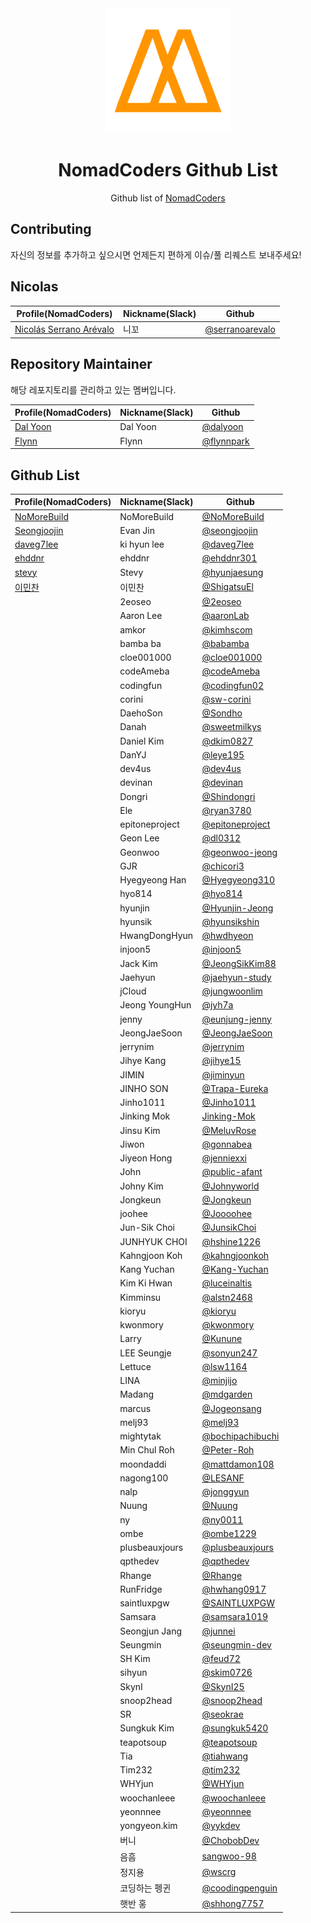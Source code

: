 <div align="center">
  <a href="https://nomadcoders.co/" alt="NomadCoders">
    <img src="./images/NomadCoders.png" width="200" height="200">
  </a>

# NomadCoders Github List

Github list of [NomadCoders](https://nomadcoders.co/)

</div>

## Contributing

자신의 정보를 추가하고 싶으시면 언제든지 편하게 이슈/풀 리퀘스트 보내주세요!

## Nicolas

| Profile(NomadCoders)                                                   | Nickname(Slack) | Github                                               |
| ---------------------------------------------------------------------- | --------------- | ---------------------------------------------------- |
| [Nicolás Serrano Arévalo](https://nomadcoders.co/users/serranoarevalo) | 니꼬            | [@serranoarevalo](https://github.com/serranoarevalo) |

## Repository Maintainer

해당 레포지토리를 관리하고 있는 멤버입니다.

| Profile(NomadCoders)                                 | Nickname(Slack) | Github                                     |
| ---------------------------------------------------- | --------------- | ------------------------------------------ |
| [Dal Yoon](https://nomadcoders.co/users/yeodal.yoon) | Dal Yoon        | [@dalyoon](https://github.com/dalyoon)     |
| [Flynn](https://nomadcoders.co/users/flynnpark)      | Flynn           | [@flynnpark](https://github.com/flynnpark) |

## Github List

| Profile(NomadCoders)                                    | Nickname(Slack) | Github                                                 |
| ------------------------------------------------------- | --------------- | ------------------------------------------------------ |
| [NoMoreBuild](https://nomadcoders.co/users/nomorebuild) | NoMoreBuild     | [@NoMoreBuild](https://github.com/NoMoreBuild)         |
| [Seongjoojin](https://nomadcoders.co/users/qpyou1234)   | Evan Jin        | [@seongjoojin](https://github.com/seongjoojin)         |
| [daveg7lee](https://nomadcoders.co/users/daveg7lee)     | ki hyun lee     | [@daveg7lee](https://github.com/daveg7lee)             |
| [ehddnr](https://nomadcoders.co/users/ehddnr)           | ehddnr          | [@ehddnr301](https://github.com/ehddnr301)             |
| [stevy](https://nomadcoders.co/users/stevy)             | Stevy           | [@hyunjaesung](https://github.com/hyunjaesung)         |
| [이민찬](https://nomadcoders.co/users/shigatsu970704)   | 이민찬          | [@ShigatsuEl](https://github.com/ShigatsuEl)           |
|                                                         | 2eoseo          | [@2eoseo](https://github.com/md2eoseo)                 |
|                                                         | Aaron Lee       | [@aaronLab](https://github.com/aaronLab)               |
|                                                         | amkor           | [@kimhscom](https://github.com/kimhscom)               |
|                                                         | bamba ba        | [@babamba](https://github.com/babamba)                 |
|                                                         | cloe001000      | [@cloe001000](https://github.com/cloe001000)           |
|                                                         | codeAmeba       | [@codeAmeba](https://github.com/codeAmeba)             |
|                                                         | codingfun       | [@codingfun02](https://github.com/codingfun02)         |
|                                                         | corini          | [@sw-corini](https://github.com/sw-corini)             |
|                                                         | DaehoSon        | [@Sondho](https://github.com/Sondho)                   |
|                                                         | Danah           | [@sweetmilkys](https://github.com/sweetmilkys)         |
|                                                         | Daniel Kim      | [@dkim0827](https://github.com/dkim0827)               |
|                                                         | DanYJ           | [@leye195](https://github.com/leye195)                 |
|                                                         | dev4us          | [@dev4us](https://github.com/dev4us)                   |
|                                                         | devinan         | [@devinan](https://github.com/devinan)                 |
|                                                         | Dongri          | [@Shindongri](https://github.com/Shindongri)           |
|                                                         | Ele             | [@ryan3780](https://github.com/ryan3780)               |
|                                                         | epitoneproject  | [@epitoneproject](https://github.com/epitoneproject)   |
|                                                         | Geon Lee        | [@dl0312](https://github.com/dl0312)                   |
|                                                         | Geonwoo         | [@geonwoo-jeong](https://github.com/geonwoo-jeong)     |
|                                                         | GJR             | [@chicori3](https://github.com/chicori3)               |
|                                                         | Hyegyeong Han   | [@Hyegyeong310](https://github.com/Hyegyeong310)       |
|                                                         | hyo814          | [@hyo814](https://github.com/hyo814)                   |
|                                                         | hyunjin         | [@Hyunjin-Jeong](https://github.com/Hyunjin-Jeong)     |
|                                                         | hyunsik         | [@hyunsikshin](https://github.com/hyunsikshin)         |
|                                                         | HwangDongHyun   | [@hwdhyeon](https://github.com/HwDhyeon)               |
|                                                         | injoon5         | [@injoon5](https://github.com/injoon5)                 |
|                                                         | Jack Kim        | [@JeongSikKim88](https://github.com/JeongSikKim88)     |
|                                                         | Jaehyun         | [@jaehyun-study](https://github.com/jaehyun-study)     |
|                                                         | jCloud          | [@jungwoonlim](https://github.com/jungwoonlim)         |
|                                                         | Jeong YoungHun  | [@jyh7a](https://github.com/jyh7a)                     |
|                                                         | jenny           | [@eunjung-jenny](https://github.com/eunjung-jenny)     |
|                                                         | JeongJaeSoon    | [@JeongJaeSoon](https://github.com/JeongJaeSoon)       |
|                                                         | jerrynim        | [@jerrynim](https://github.com/jerrynim)               |
|                                                         | Jihye Kang      | [@jihye15](https://github.com/jihye15)                 |
|                                                         | JIMIN           | [@jiminyun](https://github.com/jiminyun)               |
|                                                         | JINHO SON       | [@Trapa-Eureka](https://github.com/Trapa-Eureka)       |
|                                                         | Jinho1011       | [@Jinho1011](https://github.com/Jinho1011)             |
|                                                         | Jinking Mok     | [Jinking-Mok](https://github.com/Jinking-Mok)          |
|                                                         | Jinsu Kim       | [@MeluvRose](https://github.com/MeluvRose)             |
|                                                         | Jiwon           | [@gonnabea](https://github.com/gonnabea)               |
|                                                         | Jiyeon Hong     | [@jenniexxi](https://github.com/jenniexxi)             |
|                                                         | John            | [@public-afant](https://github.com/public-afant)       |
|                                                         | Johny Kim       | [@Johnyworld](https://github.com/Johnyworld)           |
|                                                         | Jongkeun        | [@Jongkeun](https://github.com/Jongkeun)               |
|                                                         | joohee          | [@Joooohee](https://github.com/Joooohee)               |
|                                                         | Jun-Sik Choi    | [@JunsikChoi](https://github.com/JunsikChoi)           |
|                                                         | JUNHYUK CHOI    | [@hshine1226](https://github.com/hshine1226)           |
|                                                         | Kahngjoon Koh   | [@kahngjoonkoh](https://github.com/kahngjoonkoh)       |
|                                                         | Kang Yuchan     | [@Kang-Yuchan](https://github.com/Kang-Yuchan)         |
|                                                         | Kim Ki Hwan     | [@luceinaltis](https://github.com/luceinaltis)         |
|                                                         | Kimminsu        | [@alstn2468](https://github.com/alstn2468)             |
|                                                         | kioryu          | [@kioryu](https://github.com/kioryu)                   |
|                                                         | kwonmory        | [@kwonmory](https://github.com/kwonmory)               |
|                                                         | Larry           | [@Kunune](https://github.com/Kunune)                   |
|                                                         | LEE Seungje     | [@sonyun247](https://github.com/sonyun247)             |
|                                                         | Lettuce         | [@lsw1164](https://github.com/lsw1164)                 |
|                                                         | LINA            | [@minjijo](https://github.com/minjijo)                 |
|                                                         | Madang          | [@mdgarden](https://github.com/mdgarden)               |
|                                                         | marcus          | [@Jogeonsang](https://github.com/Jogeonsang)           |
|                                                         | melj93          | [@melj93](https://github.com/melj93)                   |
|                                                         | mightytak       | [@bochipachibuchi](https://github.com/bochipachibuchi) |
|                                                         | Min Chul Roh    | [@Peter-Roh](https://github.com/Peter-Roh)             |
|                                                         | moondaddi       | [@mattdamon108](https://github.com/mattdamon108)       |
|                                                         | nagong100       | [@LESANF](https://github.com/LESANF)                   |
|                                                         | nalp            | [@jonggyun](https://github.com/jonggyun)               |
|                                                         | Nuung           | [@Nuung](https://github.com/Nuung)                     |
|                                                         | ny              | [@ny0011](https://github.com/ny0011)                   |
|                                                         | ombe            | [@ombe1229](https://github.com/ombe1229)               |
|                                                         | plusbeauxjours  | [@plusbeauxjours](https://github.com/plusbeauxjours)   |
|                                                         | qpthedev        | [@qpthedev](https://github.com/qpthedev)               |
|                                                         | Rhange          | [@Rhange](https://github.com/rhange)                   |
|                                                         | RunFridge       | [@hwhang0917](https://github.com/hwhang0917)           |
|                                                         | saintluxpgw     | [@SAINTLUXPGW](https://github.com/SAINTLUXPGW)         |
|                                                         | Samsara         | [@samsara1019](https://github.com/samsara1019)         |
|                                                         | Seongjun Jang   | [@junnei](https://github.com/junnei)                   |
|                                                         | Seungmin        | [@seungmin-dev](https://github.com/seungmin-dev)       |
|                                                         | SH Kim          | [@feud72](https://github.com/feud72)                   |
|                                                         | sihyun          | [@skim0726](https://github.com/skim0726)               |
|                                                         | SkynI           | [@SkynI25](https://github.com/SkynI25)                 |
|                                                         | snoop2head      | [@snoop2head](https://github.com/snoop2head)           |
|                                                         | SR              | [@seokrae](https://github.com/seokrae)                 |
|                                                         | Sungkuk Kim     | [@sungkuk5420](https://github.com/sungkuk5420)         |
|                                                         | teapotsoup      | [@teapotsoup](https://github.com/teapotsoup)           |
|                                                         | Tia             | [@tiahwang](https://github.com/tiahwang)               |
|                                                         | Tim232          | [@tim232](https://github.com/Tim232)                   |
|                                                         | WHYjun          | [@WHYjun](https://github.com/WHYjun)                   |
|                                                         | woochanleee     | [@woochanleee](https://github.com/woochanleee)         |
|                                                         | yeonnnee        | [@yeonnnee](https://github.com/yeonnnee)               |
|                                                         | yongyeon.kim    | [@yykdev](https://github.com/yykdev)                   |
|                                                         | 버니            | [@ChobobDev](https://github.com/ChobobDev)             |
|                                                         | 음흠            | [sangwoo-98](https://github.com/sangwoo-98)            |
|                                                         | 정지용          | [@wscrg](https://github.com/wscrg)                     |
|                                                         | 코딩하는 펭귄   | [@coodingpenguin](https://github.com/coodingpenguin)   |
|                                                         | 햇반 홍         | [@shhong7757](https://github.com/shhong7757)           |
